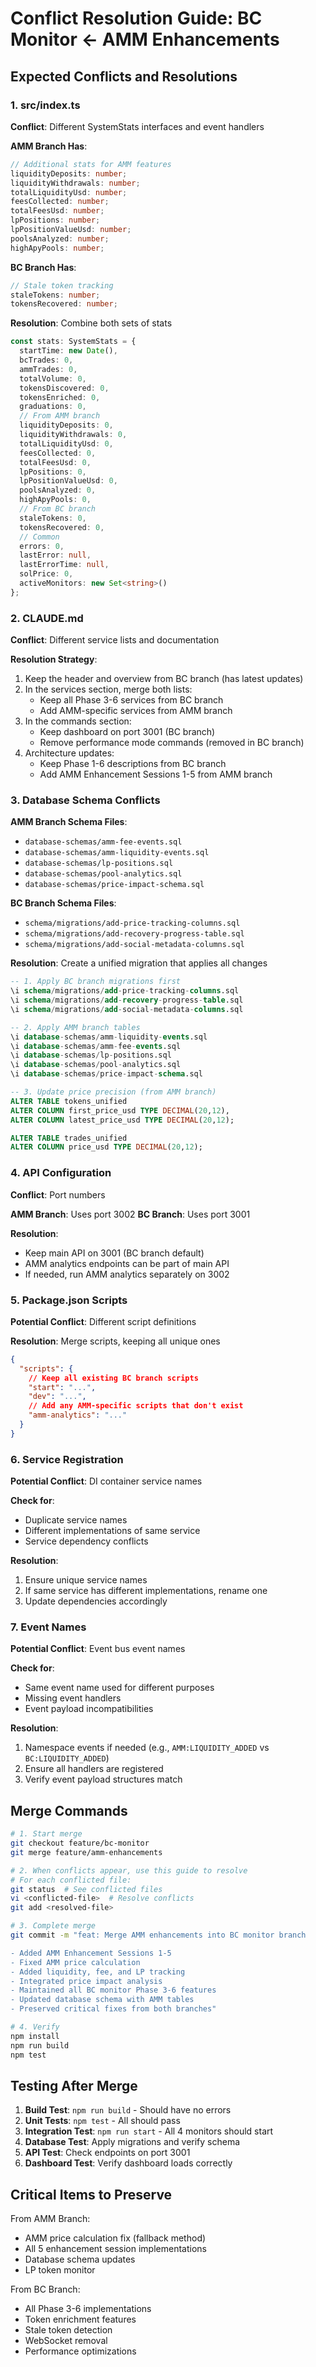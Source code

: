 # Conflict Resolution Guide: BC Monitor ← AMM Enhancements

## Expected Conflicts and Resolutions

### 1. src/index.ts

**Conflict**: Different SystemStats interfaces and event handlers

**AMM Branch Has**:
```typescript
// Additional stats for AMM features
liquidityDeposits: number;
liquidityWithdrawals: number;
totalLiquidityUsd: number;
feesCollected: number;
totalFeesUsd: number;
lpPositions: number;
lpPositionValueUsd: number;
poolsAnalyzed: number;
highApyPools: number;
```

**BC Branch Has**:
```typescript
// Stale token tracking
staleTokens: number;
tokensRecovered: number;
```

**Resolution**: Combine both sets of stats
```typescript
const stats: SystemStats = {
  startTime: new Date(),
  bcTrades: 0,
  ammTrades: 0,
  totalVolume: 0,
  tokensDiscovered: 0,
  tokensEnriched: 0,
  graduations: 0,
  // From AMM branch
  liquidityDeposits: 0,
  liquidityWithdrawals: 0,
  totalLiquidityUsd: 0,
  feesCollected: 0,
  totalFeesUsd: 0,
  lpPositions: 0,
  lpPositionValueUsd: 0,
  poolsAnalyzed: 0,
  highApyPools: 0,
  // From BC branch
  staleTokens: 0,
  tokensRecovered: 0,
  // Common
  errors: 0,
  lastError: null,
  lastErrorTime: null,
  solPrice: 0,
  activeMonitors: new Set<string>()
};
```

### 2. CLAUDE.md

**Conflict**: Different service lists and documentation

**Resolution Strategy**:
1. Keep the header and overview from BC branch (has latest updates)
2. In the services section, merge both lists:
   - Keep all Phase 3-6 services from BC branch
   - Add AMM-specific services from AMM branch
3. In the commands section:
   - Keep dashboard on port 3001 (BC branch)
   - Remove performance mode commands (removed in BC branch)
4. Architecture updates:
   - Keep Phase 1-6 descriptions from BC branch
   - Add AMM Enhancement Sessions 1-5 from AMM branch

### 3. Database Schema Conflicts

**AMM Branch Schema Files**:
- `database-schemas/amm-fee-events.sql`
- `database-schemas/amm-liquidity-events.sql`
- `database-schemas/lp-positions.sql`
- `database-schemas/pool-analytics.sql`
- `database-schemas/price-impact-schema.sql`

**BC Branch Schema Files**:
- `schema/migrations/add-price-tracking-columns.sql`
- `schema/migrations/add-recovery-progress-table.sql`
- `schema/migrations/add-social-metadata-columns.sql`

**Resolution**: Create a unified migration that applies all changes
```sql
-- 1. Apply BC branch migrations first
\i schema/migrations/add-price-tracking-columns.sql
\i schema/migrations/add-recovery-progress-table.sql
\i schema/migrations/add-social-metadata-columns.sql

-- 2. Apply AMM branch tables
\i database-schemas/amm-liquidity-events.sql
\i database-schemas/amm-fee-events.sql
\i database-schemas/lp-positions.sql
\i database-schemas/pool-analytics.sql
\i database-schemas/price-impact-schema.sql

-- 3. Update price precision (from AMM branch)
ALTER TABLE tokens_unified 
ALTER COLUMN first_price_usd TYPE DECIMAL(20,12),
ALTER COLUMN latest_price_usd TYPE DECIMAL(20,12);

ALTER TABLE trades_unified 
ALTER COLUMN price_usd TYPE DECIMAL(20,12);
```

### 4. API Configuration

**Conflict**: Port numbers

**AMM Branch**: Uses port 3002
**BC Branch**: Uses port 3001

**Resolution**: 
- Keep main API on 3001 (BC branch default)
- AMM analytics endpoints can be part of main API
- If needed, run AMM analytics separately on 3002

### 5. Package.json Scripts

**Potential Conflict**: Different script definitions

**Resolution**: Merge scripts, keeping all unique ones
```json
{
  "scripts": {
    // Keep all existing BC branch scripts
    "start": "...",
    "dev": "...",
    // Add any AMM-specific scripts that don't exist
    "amm-analytics": "..."
  }
}
```

### 6. Service Registration

**Potential Conflict**: DI container service names

**Check for**:
- Duplicate service names
- Different implementations of same service
- Service dependency conflicts

**Resolution**:
1. Ensure unique service names
2. If same service has different implementations, rename one
3. Update dependencies accordingly

### 7. Event Names

**Potential Conflict**: Event bus event names

**Check for**:
- Same event name used for different purposes
- Missing event handlers
- Event payload incompatibilities

**Resolution**:
1. Namespace events if needed (e.g., `AMM:LIQUIDITY_ADDED` vs `BC:LIQUIDITY_ADDED`)
2. Ensure all handlers are registered
3. Verify event payload structures match

## Merge Commands

```bash
# 1. Start merge
git checkout feature/bc-monitor
git merge feature/amm-enhancements

# 2. When conflicts appear, use this guide to resolve
# For each conflicted file:
git status  # See conflicted files
vi <conflicted-file>  # Resolve conflicts
git add <resolved-file>

# 3. Complete merge
git commit -m "feat: Merge AMM enhancements into BC monitor branch

- Added AMM Enhancement Sessions 1-5
- Fixed AMM price calculation
- Added liquidity, fee, and LP tracking
- Integrated price impact analysis
- Maintained all BC monitor Phase 3-6 features
- Updated database schema with AMM tables
- Preserved critical fixes from both branches"

# 4. Verify
npm install
npm run build
npm test
```

## Testing After Merge

1. **Build Test**: `npm run build` - Should have no errors
2. **Unit Tests**: `npm test` - All should pass
3. **Integration Test**: `npm run start` - All 4 monitors should start
4. **Database Test**: Apply migrations and verify schema
5. **API Test**: Check endpoints on port 3001
6. **Dashboard Test**: Verify dashboard loads correctly

## Critical Items to Preserve

From AMM Branch:
- AMM price calculation fix (fallback method)
- All 5 enhancement session implementations
- Database schema updates
- LP token monitor

From BC Branch:
- All Phase 3-6 implementations
- Token enrichment features
- Stale token detection
- WebSocket removal
- Performance optimizations